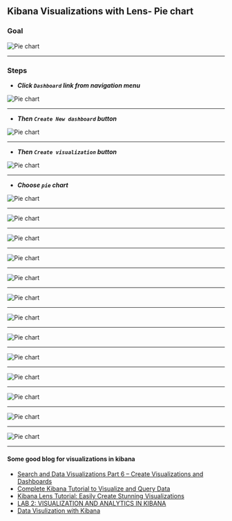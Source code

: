 ## Kibana Visualizations with Lens- Pie chart

### Goal

![Pie chart](images/dashboard/Pie-chart-flight-tracking-based-on-country.png)


---

### Steps

- ***Click `Dashboard` link from navigation menu***

![Pie chart](images/dashboard/Pie-chart-flight-tracking-based-on-country-01-01.png)

---

- ***Then `Create New dashboard` button***

![Pie chart](images/dashboard/Pie-chart-flight-tracking-based-on-country-01-02.png)

---

- ***Then `Create visualization` button***

![Pie chart](images/dashboard/Pie-chart-flight-tracking-based-on-country-03.png)

---

- ***Choose `pie` chart***

![Pie chart](images/dashboard/Pie-chart-flight-tracking-based-on-country-04.png)

---

![Pie chart](images/dashboard/Pie-chart-flight-tracking-based-on-country-05.png)

---

![Pie chart](images/dashboard/Pie-chart-flight-tracking-based-on-country-06.png)

---

![Pie chart](images/dashboard/Pie-chart-flight-tracking-based-on-country-07.png)

---

![Pie chart](images/dashboard/Pie-chart-flight-tracking-based-on-country-08.png)

---

![Pie chart](images/dashboard/Pie-chart-flight-tracking-based-on-country-09.png)

---

![Pie chart](images/dashboard/Pie-chart-flight-tracking-based-on-country-10.png)

---

![Pie chart](images/dashboard/Pie-chart-flight-tracking-based-on-country-11.png)

---

![Pie chart](images/dashboard/Pie-chart-flight-tracking-based-on-country-12.png)

---

![Pie chart](images/dashboard/Pie-chart-flight-tracking-based-on-country-13.png)

---

![Pie chart](images/dashboard/Pie-chart-flight-tracking-based-on-country-14.png)

---

![Pie chart](images/dashboard/Pie-chart-flight-tracking-based-on-country-15.png)

---

![Pie chart](images/dashboard/Pie-chart-flight-tracking-based-on-country-16.png)

---

#### Some good blog for visualizations in kibana

- [Search and Data Visualizations Part 6 – Create Visualizations and Dashboards](https://blogs.oracle.com/peoplesoft/post/search-and-visualizations-6-kibana-objects)
- [Complete Kibana Tutorial to Visualize and Query Data](https://phoenixnap.com/kb/kibana-tutorial)
- [Kibana Lens Tutorial: Easily Create Stunning Visualizations](https://coralogix.com/blog/kibana-lens-tutorial-easily-create-stunning-visualizations/)
- [LAB 2: VISUALIZATION AND ANALYTICS IN KIBANA](https://intro.aesworkshops.com/02-kibana.html)
- [Data Visulization with Kibana](https://catalog.workshops.aws/eks-logging/en-US/opensearch/3-kibana)


